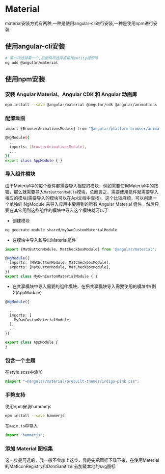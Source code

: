 # Material

material安装方式有两种,一种是使用angular-cli进行安装,一种是使用npm进行安装

## 使用angular-cli安装

```bash
# 第一项选择第一个,后面两项选择直接按entity键即可
ng add @angular/material
```

## 使用npm安装

### 安装 Angular Material、Angular CDK 和 Angular 动画库

```bash
npm install --save @angular/material @angular/cdk @angular/animations
```

### 配置动画

```bash
import {BrowserAnimationsModule} from '@angular/platform-browser/animations';

@NgModule({
  ...
  imports: [BrowserAnimationsModule],
  ...
})
export class AppModule { }
```

### 导入组件模块

由于Material中的每个组件都需要导入相应的模块，例如需要使用Material中的按钮，那么就需要导入`MatButtonModule`模块，总而言之，需要使用组件就需要导入相应的模块(需要导入的模块可以在Api文档中查找)，这个比较麻烦，可以创建一个单独的 NgModule 来导入应用中要用到的所有 Angular Material 组件。然后只要在其它用到这些组件的模块中导入这个模块就可以了

- 创建模块

```bash
ng generate module shared/myOwnCustomMaterialModule
```

- 在模块中导入和导出Material组件

```typescript
import {MatButtonModule, MatCheckboxModule} from '@angular/material';

@NgModule({
  imports: [MatButtonModule, MatCheckboxModule],
  exports: [MatButtonModule, MatCheckboxModule],
})
export class MyOwnCustomMaterialModule { }
```

- 在共享模块中导入需要的组件模块，在把共享模块导入需要使用的模块中(例如AppModule)

```typescript
@NgModule({

  ...
  imports: [
    MyOwnCustomMaterialModule,
  ],
  ...
})

export class AppModule {
}
```

### 包含一个主题

在style.scss中添加

```scss
@import "~@angular/material/prebuilt-themes/indigo-pink.css";
```

### 手势支持

使用npm安装hammerjs

```bash
npm install --save hammerjs
```

在`main.ts`中导入

```typescript
import 'hammerjs';
```

### 添加 Material 图标集

这一步是可选的，我一般不会加上这步，我是先把图标下载下来，在使用Material的MatIconRegistry和DomSanitizer去加载本地的svg图标

